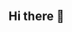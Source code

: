 ## Hi there 👋

<!--
- 🔭 I’m currently working on a project for an Engineering class
- 🌱 I’m currently learning to use Github for team-based coding
-->
